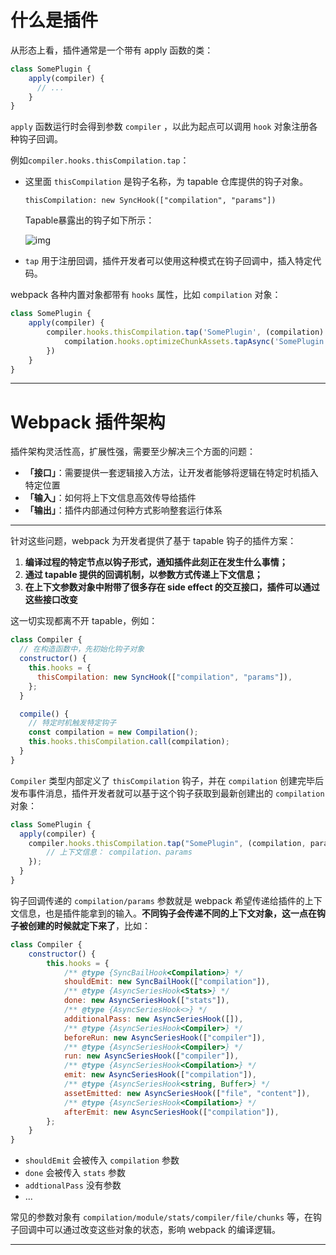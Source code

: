 # 什么是插件

从形态上看，插件通常是一个带有 apply 函数的类：

```js
class SomePlugin {
    apply(compiler) {
      // ...
    }
}
```

`apply` 函数运行时会得到参数 `compiler` ，以此为起点可以调用 `hook` 对象注册各种钩子回调。

例如`compiler.hooks.thisCompilation.tap`： 

+ 这里面 `thisCompilation` 是钩子名称，为 tapable 仓库提供的钩子对象。

  `thisCompilation: new SyncHook(["compilation", "params"])`

  Tapable暴露出的钩子如下所示：

  ![img](https://p3-juejin.byteimg.com/tos-cn-i-k3u1fbpfcp/2a78e89c5f5440f09dc13ab83e82d0bb~tplv-k3u1fbpfcp-zoom-in-crop-mark:3024:0:0:0.awebp)

+ `tap` 用于注册回调，插件开发者可以使用这种模式在钩子回调中，插入特定代码。

  

webpack 各种内置对象都带有 `hooks` 属性，比如 `compilation` 对象：

~~~js
class SomePlugin {
    apply(compiler) {
        compiler.hooks.thisCompilation.tap('SomePlugin', (compilation) => {
            compilation.hooks.optimizeChunkAssets.tapAsync('SomePlugin', ()=>{});
        })
    }
}
~~~

------------



# Webpack 插件架构

插件架构灵活性高，扩展性强，需要至少解决三个方面的问题：

- **「接口」**：需要提供一套逻辑接入方法，让开发者能够将逻辑在特定时机插入特定位置
- **「输入」**：如何将上下文信息高效传导给插件
- **「输出」**：插件内部通过何种方式影响整套运行体系

--------------

针对这些问题，webpack 为开发者提供了基于 tapable 钩子的插件方案：

1. **编译过程的特定节点以钩子形式，通知插件此刻正在发生什么事情；**
2. **通过 tapable 提供的回调机制，以参数方式传递上下文信息；**
3. **在上下文参数对象中附带了很多存在 side effect 的交互接口，插件可以通过这些接口改变**

这一切实现都离不开 tapable，例如：

```js
class Compiler {
  // 在构造函数中，先初始化钩子对象
  constructor() {
    this.hooks = {
      thisCompilation: new SyncHook(["compilation", "params"]),
    };
  }

  compile() {
    // 特定时机触发特定钩子
    const compilation = new Compilation();
    this.hooks.thisCompilation.call(compilation);
  }
}
```

`Compiler` 类型内部定义了 `thisCompilation` 钩子，并在 `compilation` 创建完毕后发布事件消息，插件开发者就可以基于这个钩子获取到最新创建出的 `compilation` 对象：

```js
class SomePlugin {
  apply(compiler) {
    compiler.hooks.thisCompilation.tap("SomePlugin", (compilation, params) => {
        // 上下文信息： compilation、params
    });
  }
}
```

钩子回调传递的 `compilation/params` 参数就是 webpack 希望传递给插件的上下文信息，也是插件能拿到的输入。**不同钩子会传递不同的上下文对象，这一点在钩子被创建的时候就定下来了**，比如：

```js
class Compiler {
    constructor() {
        this.hooks = {
            /** @type {SyncBailHook<Compilation>} */
            shouldEmit: new SyncBailHook(["compilation"]),
            /** @type {AsyncSeriesHook<Stats>} */
            done: new AsyncSeriesHook(["stats"]),
            /** @type {AsyncSeriesHook<>} */
            additionalPass: new AsyncSeriesHook([]),
            /** @type {AsyncSeriesHook<Compiler>} */
            beforeRun: new AsyncSeriesHook(["compiler"]),
            /** @type {AsyncSeriesHook<Compiler>} */
            run: new AsyncSeriesHook(["compiler"]),
            /** @type {AsyncSeriesHook<Compilation>} */
            emit: new AsyncSeriesHook(["compilation"]),
            /** @type {AsyncSeriesHook<string, Buffer>} */
            assetEmitted: new AsyncSeriesHook(["file", "content"]),
            /** @type {AsyncSeriesHook<Compilation>} */
            afterEmit: new AsyncSeriesHook(["compilation"]),
        };
    }
}
```

- `shouldEmit` 会被传入 `compilation` 参数
- `done` 会被传入 `stats` 参数
- `addtionalPass` 没有参数
- ...

常见的参数对象有 `compilation/module/stats/compiler/file/chunks` 等，在钩子回调中可以通过改变这些对象的状态，影响 webpack 的编译逻辑。

---------
